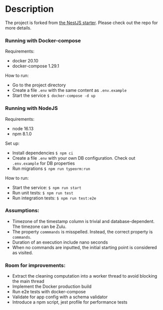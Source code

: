 # Description

The project is forked from [the NestJS starter](https://github.com/nestjs/typescript-starter). Please check out the repo
for more details.

### Running with Docker-compose

Requirements:
- docker 20.10
- docker-compose 1.29.1

How to run:
- Go to the project directory
- Create a file `.env` with the same content as `.env.example`
- Start the service `$ docker-compose -d up`


### Running with NodeJS
Requirements:
- node 16.13
- npm 8.1.0

Set up:
- Install dependencies `$ npm ci`
- Create a file `.env` with your own DB configuration. Check out `.env.example` for DB properties
- Run migrations `$ npm run typeorm:run`

How to run:
- Start the service: `$ npm run start`
- Run unit tests: `$ npm run test`
- Run integration tests: `$ npm run test:e2e`

### Assumptions:
- Timezone of the timestamp column is trivial and database-dependent. The timezone can be Zulu.
- The property `commmands` is misspelled. Instead, the correct property is `commands`.
- Duration of an execution include nano seconds
- When no commands are inputted, the initial starting point is considered as visited.

### Room for improvements:
- Extract the cleaning computation into a worker thread to avoid blocking the main thread
- Implement the Docker production build
- Run e2e tests with docker-compose
- Validate for app config with a schema validator
- Introduce a npm script, jest profile for performance tests
